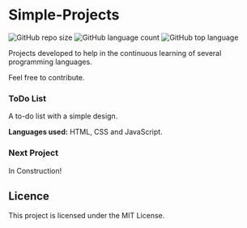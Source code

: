 
# Simple-Projects

![GitHub repo size](https://img.shields.io/github/repo-size/EmanuelCastanho/Simple-Projects)
![GitHub language count](https://img.shields.io/github/languages/count/EmanuelCastanho/Simple-Projects)
![GitHub top language](https://img.shields.io/github/languages/top/EmanuelCastanho/Simple-Projects)

Projects developed to help in the continuous learning of several programming languages.

Feel free to contribute.

### ToDo List

A to-do list with a simple design.

**Languages used:** HTML, CSS and JavaScript.

### Next Project

In Construction!

## Licence

This project is licensed under the MIT License.
